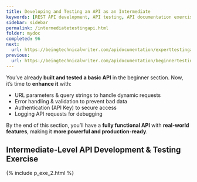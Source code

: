 ```yaml
---
title: Developing and Testing an API as an Intermediate
keywords: [REST API development, API testing, API documentation exercises, API reference, API development practice, API authentication, Postman API testing, Flask API development, Python API, API security, hands-on API documentation, API error handling, API logging, API performance optimization]
sidebar: sidebar
permalink: /intermediatetestingapi.html
folder: mydoc
completed: 96
next:
  url: https://beingtechnicalwriter.com/apidocumentation/experttestingapi.html
previous:
  url: https://beingtechnicalwriter.com/apidocumentation/beginnertestingapi.html
---
```


You’ve already **built and tested a basic API** in the beginner section. Now, it’s time to **enhance it** with:  
- URL parameters & query strings to handle dynamic requests  
- Error handling & validation to prevent bad data  
- Authentication (API Key) to secure access  
- Logging API requests for debugging  

By the end of this section, you’ll have a **fully functional API** with **real-world features**, making it **more powerful and production-ready**.  

## Intermediate-Level API Development & Testing Exercise

{% include p_exe_2.html %}
